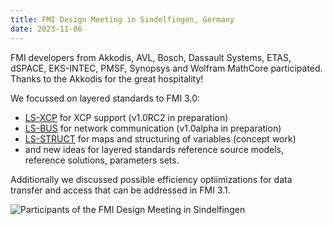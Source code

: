 ```yaml
---
title: FMI Design Meeting in Sindelfingen, Germany
date: 2023-11-06
---
```


FMI developers from Akkodis, AVL, Bosch, Dassault Systems, ETAS, dSPACE, EKS-INTEC, PMSF, Synopsys and Wolfram MathCore participated. Thanks to the Akkodis for the great hospitality!     

We focussed on layered standards to FMI 3.0: 

* [LS-XCP](https://github.com/modelica/fmi-ls-xcp) for XCP support (v1.0RC2 in preparation)    
* [LS-BUS](https://github.com/modelica/fmi-ls-bus) for network communication (v1.0alpha in preparation)   
* [LS-STRUCT](https://github.com/modelica/fmi-ls-struct) for maps and structuring of variables (concept work)    
* and new ideas for layered standards reference source models, reference solutions, parameters sets.    

Additionally we discussed possible efficiency optiimizations for data transfer and access that can be addressed in FMI 3.1.     

![Participants of the FMI Design Meeting in Sindelfingen](/assets/images/news-fmi-design-sindelfingen.jpg)  
